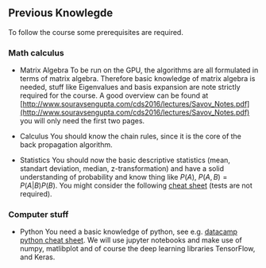 ## Previous Knowlegde

To follow the course some prerequisites are required. 


### Math calculus

* Matrix Algebra 
To be run on the GPU, the algorithms are all formulated in terms of matrix algebra. Therefore basic knowledge of matrix algebra is needed, stuff like Eigenvalues and basis expansion are note strictly required for the course. A good overview can be found at [http://www.souravsengupta.com/cds2016/lectures/Savov_Notes.pdf](http://www.souravsengupta.com/cds2016/lectures/Savov_Notes.pdf) you will only need the first two pages.

* Calculus
You should know the chain rules, since it is the core of the back propagation algorithm.

* Statistics
You should now the basic descriptive statistics (mean, standart deviation, median, z-transformation) and have a solid understanding of probability and know thing like $P(A)$, $P(A,B) = P(A|B) P(B)$. You might consider the following [cheat sheet](http://web.mit.edu/~csvoss/Public/usabo/stats_handout.pdf) (tests are not required). 

### Computer stuff

* Python
You need a basic knowledge of python, see e.g. [datacamp python cheat sheet](https://s3.amazonaws.com/assets.datacamp.com/blog_assets/PythonForDataScience.pdf). We will use jupyter notebooks and make use of numpy, matlibplot and of course the deep learning libraries TensorFlow, and Keras.

